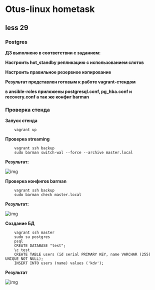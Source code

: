 # Otus-linux hometask
## less 29
### Postgres

__ДЗ выполнено в соответствии с заданием:__

__Настроить hot_standby репликацию с использованием слотов__

__Настроить правильное резервное копирование__

__Результат представлен готовым к работе vagrant-стендом__

__в ansible-roles приложены postgresql.conf, pg_hba.conf и recovery.conf а так же конфиг barman__

### Проверка стенда

__Запуск стенда__
```
    vagrant up
```

__Проверка streaming__

```
    vagrant ssh backup
    sudo barman switch-wal --force --archive master.local
```

__Результат:__

![img](https://github.com/kakunindima/otus_linux/blob/master/less29/img/streaming.png)

__Проверка конфигов barman__

```
    vagrant ssh backup
    sudo barman check master.local
```

__Результат:__

![img](https://github.com/kakunindima/otus_linux/blob/master/less29/img/barman.png)

__Создание БД__
```
    vagrant ssh master
    sudo su postgres
    psql
    CREATE DATABASE "test";
    \c test
    CREATE TABLE users (id serial PRIMARY KEY, name VARCHAR (255) UNIQUE NOT NULL);
    INSERT INTO users (name) values ('kdv');
```

__Результат__

![img](https://github.com/kakunindima/otus_linux/blob/master/less29/db.png/img/db.png)